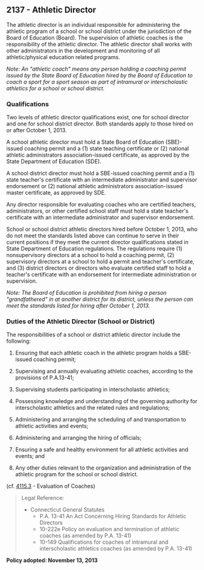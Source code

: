 ## 2137 - Athletic Director

The athletic director is an individual responsible for administering the athletic program of a school or school district under the jurisdiction of the Board of Education \(Board\).  The supervision of athletic coaches is the responsibility of the athletic director. The athletic director shall works with other administrators in the development and monitoring of all athletic\/physical education related programs.

_Note:  An "athletic coach" means any person holding a coaching permit issued by the State Board of Education hired by the Board of Education to coach a sport for a sport season as part of intramural or interscholastic athletics for a school or school district._

### Qualifications

Two levels of athletic director qualifications exist, one for school director and one for school district director. Both standards apply to those hired on or after October 1, 2013.

A school athletic director must hold a State Board of Education \(SBE\)-issued coaching permit and a \(1\) state teaching certificate or \(2\) national athletic administrators association-issued certificate, as approved by the State Department of Education \(SDE\).

A school district director must hold a SBE-issued coaching permit and a \(1\) state teacher's certificate with an intermediate administrator and supervisor endorsement or \(2\) national athletic administrators association-issued master certificate, as approved by SDE.

Any director responsible for evaluating coaches who are certified teachers, administrators, or other certified school staff must hold a state teacher's certificate with an intermediate administrator and supervisor endorsement.

School or school district athletic directors hired before October 1, 2013, who do not meet the standards listed above can continue to serve in their current positions if they meet the current director qualifications stated in State Department of Education regulations. The regulations require \(1\) nonsupervisory directors at a school to hold a coaching permit, \(2\) supervisory directors at a school to hold a permit and teacher's certificate, and \(3\) district directors or directors who evaluate certified staff to hold a teacher's certificate with an endorsement for intermediate administration or supervision.

_Note:  The Board of Education is prohibited from hiring a person "grandfathered" in at another district for its district, unless the person can meet the standards listed for hiring after October 1, 2013._

### Duties of the Athletic Director \(School or District\)

The responsibilities of a school or district athletic director include the following:

1. Ensuring that each athletic coach in the athletic program holds a SBE-issued coaching permit;

2. Supervising and annually evaluating athletic coaches, according to the provisions of P.A.13-41;

3. Supervising students participating in interscholastic athletics;

4. Possessing knowledge and understanding of the governing authority for interscholastic athletics and the related rules and regulations;

5. Administering and arranging the scheduling of and transportation to athletic activities and events;

6. Administering and arranging the hiring of officials;

7. Ensuring a safe and healthy environment for all athletic activities and events; and

8. Any other duties relevant to the organization and administration of the athletic program for the school or school district.


\(cf. [4115.3](/policies/4000/4115-3.md) - Evaluation of Coaches\)

> Legal Reference:
> 
> * Connecticut General Statutes
>   * P.A. 13-41 An Act Concerning Hiring Standards for Athletic Directors
>   * 10-222e Policy on evaluation and termination of athletic coaches \(as amended by P.A. 13-41\)
>   * 10-149 Qualifications for coaches of intramural and interscholastic athletics coaches \(as amended by P.A. 13-41\)

**Policy adopted:  November 13, 2013**

